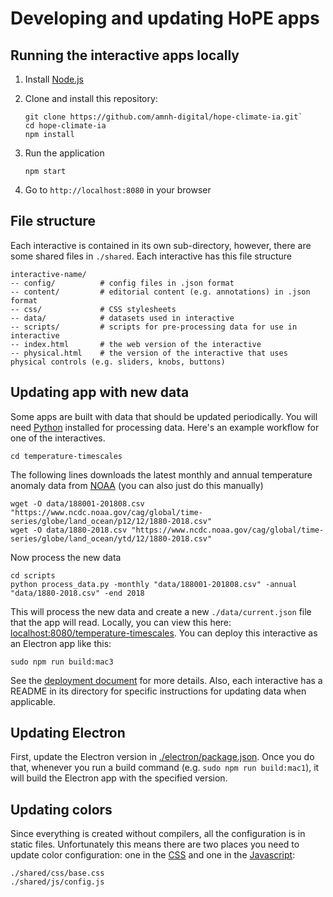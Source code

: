 # Developing and updating HoPE apps

## Running the interactive apps locally

1. Install [Node.js](https://nodejs.org/en/)
1. Clone and install this repository:

   ```
   git clone https://github.com/amnh-digital/hope-climate-ia.git`
   cd hope-climate-ia
   npm install
   ```

1. Run the application

   ```
   npm start
   ```

1. Go to `http://localhost:8080` in your browser

## File structure

Each interactive is contained in its own sub-directory, however, there are some shared files in `./shared`.  Each interactive has this file structure

```
interactive-name/
-- config/          # config files in .json format
-- content/         # editorial content (e.g. annotations) in .json format
-- css/             # CSS stylesheets
-- data/            # datasets used in interactive
-- scripts/         # scripts for pre-processing data for use in interactive
-- index.html       # the web version of the interactive
-- physical.html    # the version of the interactive that uses physical controls (e.g. sliders, knobs, buttons)
```

## Updating app with new data

Some apps are built with data that should be updated periodically. You will need [Python](https://www.python.org/) installed for processing data. Here's an example workflow for one of the interactives.

```
cd temperature-timescales
```

The following lines downloads the latest monthly and annual temperature anomaly data from [NOAA](https://www.ncdc.noaa.gov/monitoring-references/faq/anomalies.php) (you can also just do this manually)

```
wget -O data/188001-201808.csv "https://www.ncdc.noaa.gov/cag/global/time-series/globe/land_ocean/p12/12/1880-2018.csv"
wget -O data/1880-2018.csv "https://www.ncdc.noaa.gov/cag/global/time-series/globe/land_ocean/ytd/12/1880-2018.csv"
```

Now process the new data

```
cd scripts
python process_data.py -monthly "data/188001-201808.csv" -annual "data/1880-2018.csv" -end 2018
```

This will process the new data and create a new `./data/current.json` file that the app will read. Locally, you can view this here: [localhost:8080/temperature-timescales](http://localhost:8080/temperature-timescales).  You can deploy this interactive as an Electron app like this:

```
sudo npm run build:mac3
```

See the [deployment document](deployment.md) for more details. Also, each interactive has a README in its directory for specific instructions for updating data when applicable.

## Updating Electron

First, update the Electron version in [./electron/package.json](../electron/package.json).  Once you do that, whenever you run a build command (e.g. `sudo npm run build:mac1`), it will build the Electron app with the specified version.

## Updating colors

Since everything is created without compilers, all the configuration is in static files. Unfortunately this means there are two places you need to update color configuration: one in the [CSS](../shared/css/base.css) and one in the [Javascript](../shared/js/config.js):

```
./shared/css/base.css
./shared/js/config.js
```
